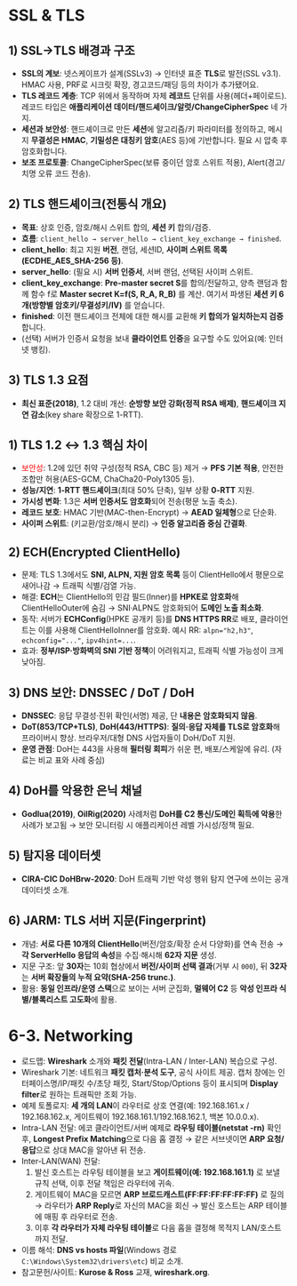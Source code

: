 # SSL & TLS
## 1) SSL→TLS 배경과 구조

- **SSL의 계보**: 넷스케이프가 설계(SSLv3) → 인터넷 표준 **TLS**로 발전(SSL v3.1). HMAC 사용, PRF로 시크릿 확장, 경고코드/패딩 등의 차이가 추가됐어요.
- **TLS 레코드 계층**: TCP 위에서 동작하며 자체 **레코드** 단위를 사용(헤더+페이로드). 레코드 타입은 **애플리케이션 데이터/핸드셰이크/알럿/ChangeCipherSpec** 네 가지.
- **세션과 보안성**: 핸드셰이크로 만든 **세션**에 알고리즘/키 파라미터를 정의하고, 메시지 **무결성은 HMAC**, **기밀성은 대칭키 암호**(AES 등)에 기반합니다. 필요 시 압축 후 암호화합니다.
- **보조 프로토콜**: ChangeCipherSpec(보류 중이던 암호 스위트 적용), Alert(경고/치명 오류 코드 전송).

## 2) TLS 핸드셰이크(전통식 개요)

- **목표**: 상호 인증, 암호/해시 스위트 합의, **세션 키** 합의/검증.
- **흐름**: `client_hello → server_hello → client_key_exchange → finished`.
- **client_hello**: 최고 지원 **버전**, 랜덤, 세션ID, **사이퍼 스위트 목록(ECDHE_AES_SHA-256 등)**.
- **server_hello**: (필요 시) **서버 인증서**, 서버 랜덤, 선택된 사이퍼 스위트.
- **client_key_exchange**: **Pre-master secret S**를 합의/전달하고, 양측 랜덤과 함께 함수 f로 **Master secret K=f(S, R_A, R_B)** 를 계산. 여기서 파생된 **세션 키 6개(방향별 암호키/무결성키/IV)** 를 얻습니다.
- **finished**: 이전 핸드셰이크 전체에 대한 해시를 교환해 **키 합의가 일치하는지 검증**합니다.
- (선택) 서버가 인증서 요청을 보내 **클라이언트 인증**을 요구할 수도 있어요(예: 인터넷 뱅킹).

## 3) TLS 1.3 요점

- **최신 표준(2018)**, 1.2 대비 개선: **순방향 보안 강화(정적 RSA 배제)**, **핸드셰이크 지연 감소**(key share 확장으로 1-RTT).

## 1) TLS 1.2 ↔ 1.3 핵심 차이

- <font color="#ff0000">보안성</font>: 1.2에 있던 취약 구성(정적 RSA, CBC 등) 제거 → **PFS 기본 적용**, 안전한 조합만 허용(AES-GCM, ChaCha20-Poly1305 등).
- **성능/지연**: **1-RTT 핸드셰이크**(최대 50% 단축), 일부 상황 **0-RTT** 지원.
- **가시성 변화**: 1.3은 **서버 인증서도 암호화**되어 전송(평문 노출 축소).
- **레코드 보호**: HMAC 기반(MAC-then-Encrypt) → **AEAD 일체형**으로 단순화.
- **사이퍼 스위트**: (키교환/암호/해시 분리) → **인증 알고리즘 중심 간결화**.

## 2) ECH(Encrypted ClientHello)

- 문제: TLS 1.3에서도 **SNI, ALPN, 지원 암호 목록** 등이 ClientHello에서 평문으로 새어나감 → 트래픽 식별/검열 가능.
- 해결: **ECH**는 ClientHello의 민감 필드(Inner)를 **HPKE로 암호화**해 ClientHelloOuter에 숨김 → SNI·ALPN도 암호화되어 **도메인 노출 최소화**.
- 동작: 서버가 **ECHConfig**(HPKE 공개키 등)를 **DNS HTTPS RR**로 배포, 클라이언트는 이를 사용해 ClientHelloInner를 암호화. 예시 RR: `alpn="h2,h3"`, `echconfig="..."`, `ipv4hint=...`.
- 효과: **정부/ISP·방화벽의 SNI 기반 정책**이 어려워지고, 트래픽 식별 가능성이 크게 낮아짐.

## 3) DNS 보안: DNSSEC / DoT / DoH

- **DNSSEC**: 응답 무결성·진위 확인(서명) 제공, 단 **내용은 암호화되지 않음**.
- **DoT(853/TCP+TLS)**, **DoH(443/HTTPS)**: **질의·응답 자체를 TLS로 암호화**해 프라이버시 향상. 브라우저/대형 DNS 사업자들이 DoH/DoT 지원.
- **운영 관점**: DoH는 443을 사용해 **필터링 회피**가 쉬운 편, 배포/스케일에 유리. (자료는 비교 표와 사례 중심)

## 4) DoH를 악용한 은닉 채널

- **Godlua(2019)**, **OilRig(2020)** 사례처럼 **DoH를 C2 통신/도메인 획득에 악용**한 사례가 보고됨 → 보안 모니터링 시 애플리케이션 레벨 가시성/정책 필요.

## 5) 탐지용 데이터셋

- **CIRA-CIC DoHBrw-2020**: DoH 트래픽 기반 악성 행위 탐지 연구에 쓰이는 공개 데이터셋 소개.

## 6) JARM: TLS 서버 지문(Fingerprint)

- 개념: **서로 다른 10개의 ClientHello**(버전/암호/확장 순서 다양화)를 연속 전송 → **각 ServerHello 응답의 속성**을 수집·해시해 **62자 지문** 생성.
- 지문 구조: 앞 **30자**는 10회 협상에서 **버전/사이퍼 선택 결과**(거부 시 `000`), 뒤 **32자**는 **서버 확장들의 누적 요약(SHA-256 trunc.)**.
- 활용: **동일 인프라/운영 스택**으로 보이는 서버 군집화, **멀웨어 C2** 등 **악성 인프라 식별/블록리스트 고도화**에 활용.

# 6-3. Networking

- 로드맵: **Wireshark** 소개와 **패킷 전달**(Intra-LAN / Inter-LAN) 복습으로 구성.
- Wireshark 기본: 네트워크 **패킷 캡처·분석 도구**, 공식 사이트 제공. 캡처 창에는 인터페이스명/IP/패킷 수/초당 패킷, Start/Stop/Options 등이 표시되며 **Display filter**로 원하는 트래픽만 조회 가능.
- 예제 토폴로지: **세 개의 LAN**이 라우터로 상호 연결(예: 192.168.161.x / 192.168.162.x, 게이트웨이 192.168.161.1/192.168.162.1, 백본 10.0.0.x).
- Intra-LAN 전달: 에코 클라이언트/서버 예제로 **라우팅 테이블(netstat -rn)** 확인 후, **Longest Prefix Matching**으로 다음 홉 결정 → 같은 서브넷이면 **ARP 요청/응답**으로 상대 MAC을 알아낸 뒤 전송.
- Inter-LAN(WAN) 전달:
    1. 발신 호스트는 라우팅 테이블을 보고 **게이트웨이(예: 192.168.161.1)** 로 보낼 규칙 선택, 이후 전달 책임은 라우터에 귀속.
    2. 게이트웨이 MAC을 모르면 **ARP 브로드캐스트(FF:FF:FF:FF:FF:FF)** 로 질의 → 라우터가 **ARP Reply**로 자신의 MAC을 회신 → 발신 호스트는 ARP 테이블에 매핑 후 라우터로 전송.
    3. 이후 **각 라우터가 자체 라우팅 테이블**로 다음 홉을 결정해 목적지 LAN/호스트까지 전달.
- 이름 해석: **DNS vs hosts 파일**(Windows 경로 `C:\Windows\System32\drivers\etc`) 비교 소개.
- 참고문헌/사이트: **Kurose & Ross** 교재, **wireshark.org**.
